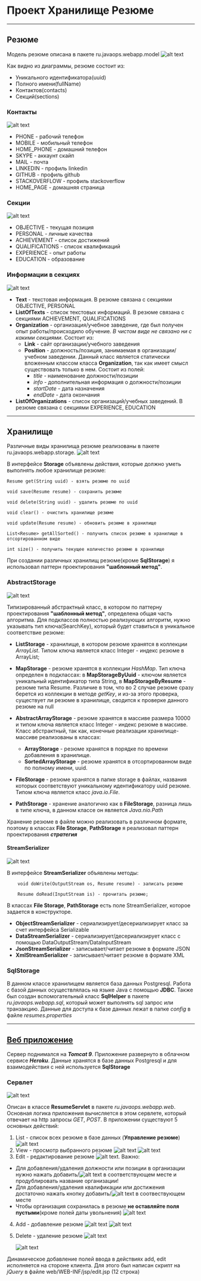 # Проект Хранилище Резюме
***
## Резюме
Модель резюме описана в пакете ru.javaops.webapp.model
![alt text](img/resume_model.png)

Как видно из диаграммы, резюме состоит из:
* Уникального идентификатора(uuid)
* Полного имени(fullName)
* Контактов(contacts)
* Секций(sections)

### Контакты
![alt text](img/contact.png)
* PHONE - рабочий телефон
* MOBILE - мобильный телефон
* HOME_PHONE - домашний телефон
* SKYPE - аккаунт скайп
* MAIL - почта
* LINKEDIN - профиль linkedin
* GITHUB - профиль github
* STACKOVERFLOW - профиль stackoverflow
* HOME_PAGE - домашняя страница

### Секции
![alt text](img/section.png)
* OBJECTIVE - текущая позиция
* PERSONAL - личные качества
* ACHIEVEMENT - список достижений
* QUALIFICATIONS - список квалификаций
* EXPERIENCE - опыт работы
* EDUCATION - образование

### Информации в секциях
![alt text](img/section_info.png)
* **Text** - текстовая информация. В резюме связана с секциями OBJECTIVE, PERSONAL
* **ListOfTexts** - список текстовых информаций. В резюме связана с секциями ACHIEVEMENT,
    QUALIFICATIONS
* **Organization** - организация/учебное заведение, где был получен опыт работы/происходило обучение.
*В чистом виде не связано ни с какими секциями*. Состоит из:
  * **Link** - сайт организации/учебного заведения
  * **Position** - должность/позиция, занимаемая в организации/учебном заведении. Данный класс является
    статически вложенным классом класса **Organization**, так как имеет смысл существовать только в нем.
    Состоит из полей:
    * *title* - наименование должности/позиции
    * *info* - дополнительная информация о должности/позиции
    * *startDate* - дата назначения
    * *endDate* - дата окончания 
* **ListOfOrganizations** - список организаций/учебных заведений. В резюме связана с секциями
    EXPERIENCE, EDUCATION
  
***
## Хранилище

 Различные виды хранилища резюме реализованы в пакете ru.javaops.webapp.storage.
![alt text](img/storage.png)
 
В интерфейсе **Storage** объявлены действия, которые должно уметь выполнять любое
хранилище резюме:
~~~
Resume get(String uuid) - взять резюме по uuid
~~~
~~~
void save(Resume resume) - сохранить резюме
~~~
~~~
void delete(String uuid) - удалить резюме по uuid
~~~
~~~
void clear() - очистить хранилище резюме
~~~
~~~
void update(Resume resume) - обновить резюме в хранилище
~~~
~~~
List<Resume> getAllSorted() - получить список резюме в хранилище в отсортированном виде
~~~
~~~
int size() - получить текущее количество резюме в хранилище
~~~

При создании различных хранилищ резюме(кроме **SqlStorage**) я использовал паттерн 
проектирования **"шаблонный метод"**.

### AbstractStorage
![alt text](img/abstract_storage.png)

Типизированный абстрактный класс, в котором по паттерну проектирования **"шаблонный метод"**, определена общая
часть алгоритма. Для подклассов полностью реализующих алгоритм,
нужно указывать тип ключа(SearchKey), который будет ставиться в уникальное
соответствие резюме:

* **ListStorage** - хранилище, в котором резюме хранятся в коллекции *ArrayList*. 
Типом ключа является класс Integer - индекс резюме в ArrayList;

* **MapStorage** - резюме хранятся в коллекции *HashMap*. Тип ключа определен
в подклассах: в **MapStorageByUuid** - ключом является уникальный 
идентификатор типа String, в **MapStorageByResume** - резюме типа Resume.
Различие в том, что во 2 случае резюме сразу берется из коллекции в методе 
*getKey*, и из-за этого проверка, существует ли резюме в хранилище, сводится к
проверке данного резюме на null

* **AbstractArrayStorage** - резюме хранятся в массиве размера 10000 и типом ключа
является класс Integer - индекс резюме в массиве. Класс абстрактный, так 
как, конечные реализации хранилище-массиве реализованы в классах:
  * **ArrayStorage** - резюме хранятся в порядке по времени добавления в 
    хранилище. 
  * **SortedArrayStorage** - резюме хранятся в отсортированном виде по полному
    имени, uuid.
  
* **FileStorage** - резюме хранятся в папке storage в файлах, названия которых
  соответствуют уникальному идентификатору uuid резюме. Типом ключа является 
  класс *java.io.File*.
  
* **PathStorage** - хранение аналогично как в **FileStorage**, разница лишь в типе ключа,
 в данном классе он является *Java.nio.Path*
  
Хранение резюме в файле можно реализовать в различном формате, поэтому в классах
**File Storage**, **PathStorage** я реализовал паттерн проектирования ***стратегия***

#### StreamSerializer
![alt text](img/stream_serializer.png)

В интерфейсе **StreamSerializer** объявлены методы:
~~~
    void doWrite(OutputStream os, Resume resume) - записать резюме
~~~
~~~
    Resume doRead(InputStream is) - прочитать резюме;
~~~

В классах **File Storage**, **PathStorage** есть поле StreamSerializer, которое задается в 
конструкторе.

* **ObjectStreamSerializer** - сериализирует/десериализирует класс за счет интерфейса
  Serializable
* **DataStreamSerializer** - сериализирует/десериализирует класс с помощью
  DataOutputStream/DataInputStream
* **JsonStreamSerializer** - записывает/читает резюме в формате JSON
* **XmlStreamSerializer** - записывает/читает резюме в формате XML

### SqlStorage

В данном классе хранилищем является база данных Postgresql. 
Работа с базой данных осуществлялась на языке Java с помощью **JDBC**. Также был
создан вспомогательный класс **SqlHelper** в пакете *ru.javaops.webapp.sql*, который
может выполнять sql запрос или транзакцию. Данные для доступа к базе данных лежат в папке
*config* в файле *resumes.properties* 
***
## [Веб приложение](https://resumestorageapp.herokuapp.com/) 
Сервер поднимался на ***Tomcat 9***. Приложение развернуто в облачном сервисе ***Heroku***.
Данные хранятся в базе данных Postgresql и для взаимодействия с ней используется **SqlStorage**
### Сервлет
![alt text](img/resume_servlet.png)

Описан в классе **ResumeServlet** в пакете *ru.javaops.webapp.web*. Основная логика
приложения вычисляется в этом сервлете, который отвечает на http запросы *GET*, *POST*.
В приложении существуют 5 основных действий:
1. List - список всех резюме в базе данных (**Управление резюме**)
   ![alt text](img/list_page.png)
2. View - просмотр выбранного резюме ![alt text](img/view.png)
   ![alt text](img/view_page.png)
3. Edit - редактирование резюме ![alt text](img/pencil.png).
   Важно:
* Для добавления/удаления должности или позиции в организации нужно нажать добавить/![alt text](img/delete.png) в соответствующем 
  месте и продублировать название организации!
* Для добавления/удаления квалификации или достижения достаточно нажать кнопку добавить/![alt text](img/delete.png) в соотвествующем 
  месте
* Чтобы организация сохранилась в резюме **не оставляйте поля пустыми**(кроме
  полей даты увольнения) 
   ![alt text](img/edit_page.png)
4. Add - добавление резюме ![alt text](img/add.png)
   ![alt text](img/add_page.png)
5. Delete - удаление резюме ![alt text](img/delete.png)
   
   ![alt text](img/delete_page.png)

Динамическое добавление полей ввода в действиях add, edit исполняется на стороне
клиента. Для этого был написан скрипт на *jQuery* в файле web/WEB-INF/jsp/edit.jsp (12 строка)